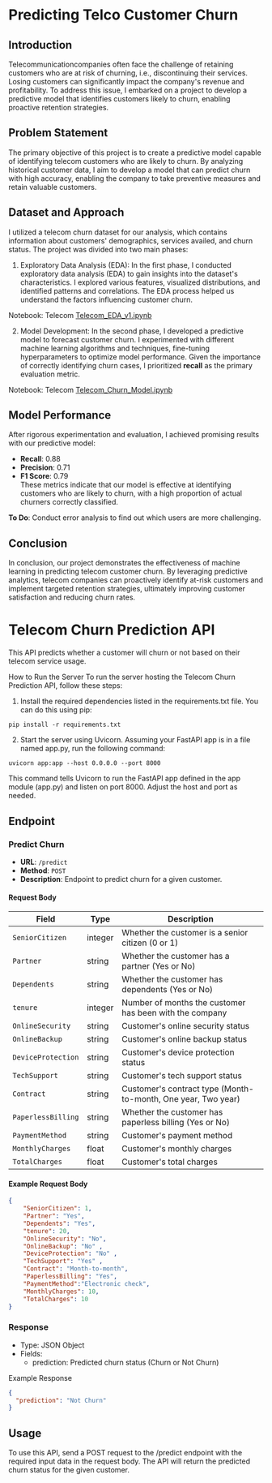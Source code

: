 # Predicting Telco Customer Churn
## Introduction
Telecommunicationcompanies often face the challenge of retaining customers who are at risk of churning, i.e., discontinuing their services. Losing customers can significantly impact the company's revenue and profitability. To address this issue, I embarked on a project to develop a predictive model that identifies customers likely to churn, enabling proactive retention strategies.

##  Problem Statement
The primary objective of this project is to create a predictive model capable of identifying telecom customers who are likely to churn. By analyzing historical customer data, I aim to develop a model that can predict churn with high accuracy, enabling the company to take preventive measures and retain valuable customers.

## Dataset and Approach
I utilized a telecom churn dataset for our analysis, which contains information about customers' demographics, services availed, and churn status. The project was divided into two main phases:

1. Exploratory Data Analysis (EDA):
In the first phase, I conducted exploratory data analysis (EDA) to gain insights into the dataset's characteristics. I explored various features, visualized distributions, and identified patterns and correlations. The EDA process helped us understand the factors influencing customer churn.

Notebook: Telecom [Telecom_EDA_v1.ipynb](https://github.com/MahmoodAbdali79/Predicting-Telecom-Churn-with-Machine-Learning/blob/main/Telecom_EDA_v1.ipynb)

2. Model Development:
In the second phase, I developed a predictive model to forecast customer churn. I experimented with different machine learning algorithms and techniques, fine-tuning hyperparameters to optimize model performance. Given the importance of correctly identifying churn cases, I prioritized **recall** as the primary evaluation metric.

Notebook: Telecom [Telecom_Churn_Model.ipynb](https://github.com/MahmoodAbdali79/Predicting-Telecom-Churn-with-Machine-Learning/blob/main/Telecom_Churn_Model.ipynb)
## Model Performance
After rigorous experimentation and evaluation, I achieved promising results with our predictive model:

- **Recall**: 0.88
- **Precision**: 0.71
- **F1 Score**: 0.79  
These metrics indicate that our model is effective at identifying customers who are likely to churn, with a high proportion of actual churners correctly classified.

**To Do**: Conduct error analysis to find out which users are more challenging.

## Conclusion
In conclusion, our project demonstrates the effectiveness of machine learning in predicting telecom customer churn. By leveraging predictive analytics, telecom companies can proactively identify at-risk customers and implement targeted retention strategies, ultimately improving customer satisfaction and reducing churn rates.


# Telecom Churn Prediction API

This API predicts whether a customer will churn or not based on their telecom service usage.

How to Run the Server
To run the server hosting the Telecom Churn Prediction API, follow these steps:

1. Install the required dependencies listed in the requirements.txt file. You can do this using pip:
```
pip install -r requirements.txt
```

2. Start the server using Uvicorn. Assuming your FastAPI app is in a file named app.py, run the following command:
```
uvicorn app:app --host 0.0.0.0 --port 8000
```
This command tells Uvicorn to run the FastAPI app defined in the app module (app.py) and listen on port 8000. Adjust the host and port as needed.


## Endpoint

### Predict Churn

- **URL**: `/predict`
- **Method**: `POST`
- **Description**: Endpoint to predict churn for a given customer.

#### Request Body

| Field             | Type   | Description                                           |
|-------------------|--------|-------------------------------------------------------|
| `SeniorCitizen`   | integer| Whether the customer is a senior citizen (0 or 1)     |
| `Partner`         | string | Whether the customer has a partner (Yes or No)        |
| `Dependents`      | string | Whether the customer has dependents (Yes or No)       |
| `tenure`          | integer| Number of months the customer has been with the company|
| `OnlineSecurity`  | string | Customer's online security status                     |
| `OnlineBackup`    | string | Customer's online backup status                       |
| `DeviceProtection`| string | Customer's device protection status                   |
| `TechSupport`     | string | Customer's tech support status                        |
| `Contract`        | string | Customer's contract type (Month-to-month, One year, Two year) |
| `PaperlessBilling`| string | Whether the customer has paperless billing (Yes or No)|
| `PaymentMethod`   | string | Customer's payment method                             |
| `MonthlyCharges`  | float  | Customer's monthly charges                            |
| `TotalCharges`    | float  | Customer's total charges                              |

#### Example Request Body

```json
{
    "SeniorCitizen": 1,                    
    "Partner": "Yes",                     
    "Dependents": "Yes",                    
    "tenure": 20,                          
    "OnlineSecurity": "No",                 
    "OnlineBackup": "No" ,                  
    "DeviceProtection": "No" ,              
    "TechSupport": "Yes" ,                  
    "Contract": "Month-to-month",          
    "PaperlessBilling": "Yes",             
    "PaymentMethod":"Electronic check",    
    "MonthlyCharges": 10,                   
    "TotalCharges": 10                      
}
```

### Response
- Type: JSON Object
- Fields:
    - prediction: Predicted churn status (Churn or Not Churn)

Example Response
```json
{
  "prediction": "Not Churn"
}
```

## Usage
To use this API, send a POST request to the /predict endpoint with the required input data in the request body.
The API will return the predicted churn status for the given customer.



